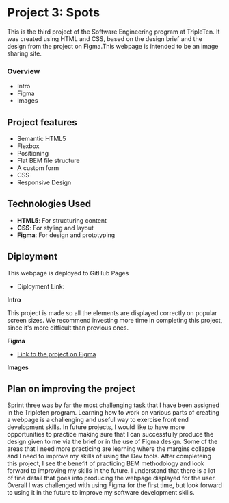 # Project 3: Spots

This is the third project of the Software Engineering program at TripleTen. It was created using HTML and CSS, based on the design brief and the design from the project on Figma.This webpage is intended to be an image sharing site.

### Overview

- Intro
- Figma
- Images

## Project features

- Semantic HTML5
- Flexbox
- Positioning
- Flat BEM file structure
- A custom form
- CSS
- Responsive Design

## Technologies Used

- **HTML5**: For structuring content
- **CSS**: For styling and layout
- **Figma**: For design and prototyping

## Diployment

This webpage is deployed to GitHub Pages

- Diployment Link:

**Intro**

This project is made so all the elements are displayed correctly on popular screen sizes. We recommend investing more time in completing this project, since it's more difficult than previous ones.

**Figma**

- [Link to the project on Figma](https://www.figma.com/file/BBNm2bC3lj8QQMHlnqRsga/Sprint-3-Project-%E2%80%94-Spots?type=design&node-id=2%3A60&mode=design&t=afgNFybdorZO6cQo-1)

**Images**

## Plan on improving the project

Sprint three was by far the most challenging task that I have been assigned in the Tripleten program. Learning how to work on various parts of creating a webpage is a challenging and useful way to exercise front end development skills. In future projects, I would like to have more opportunities to practice making sure that I can successfully produce the design given to me via the brief or in the use of Figma design. Some of the areas that I need more practicing are learning where the margins collapse and I need to improve my skills of using the Dev tools. After completeing this project, I see the benefit of practicing BEM methodology and look forward to improving my skills in the future. I understand that there is a lot of fine detail that goes into producing the webpage displayed for the user. Overall I was challenged with using Figma for the first time, but look forward to using it in the future to improve my software development skills.
